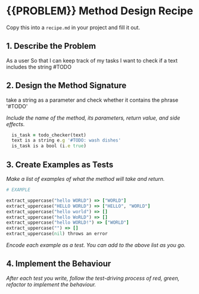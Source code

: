 # {{PROBLEM}} Method Design Recipe

Copy this into a `recipe.md` in your project and fill it out.

## 1. Describe the Problem

  As a user
  So that I can keep track of my tasks
  I want to check if a text includes the string #TODO

## 2. Design the Method Signature

  take a string as a parameter and check whether it contains the phrase '#TODO'

_Include the name of the method, its parameters, return value, and side effects._

```ruby
  is_task = todo_checker(text)
  text is a string e.g '#TODO: wash dishes'
  is_task is a bool (i.e true)
```

## 3. Create Examples as Tests

_Make a list of examples of what the method will take and return._

```ruby
# EXAMPLE

extract_uppercase("hello WORLD") => ["WORLD"]
extract_uppercase("HELLO WORLD") => ["HELLO", "WORLD"]
extract_uppercase("hello world") => []
extract_uppercase("hello WoRLD") => []
extract_uppercase("hello WORLD!") => ["WORLD"]
extract_uppercase("") => []
extract_uppercase(nil) throws an error
```

_Encode each example as a test. You can add to the above list as you go._

## 4. Implement the Behaviour

_After each test you write, follow the test-driving process of red, green, refactor to implement the behaviour._
